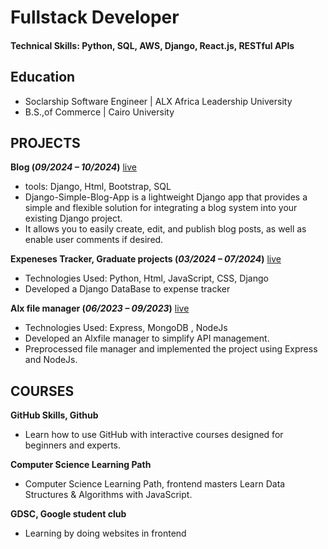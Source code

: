 # Fullstack Developer

#### Technical Skills: Python, SQL, AWS, Django, React.js, RESTful APIs

## Education
- Soclarship Software Engineer | ALX Africa Leadership University
- B.S.,of Commerce | Cairo University

## PROJECTS

**Blog (_09/2024 – 10/2024_)** [live](https://github.com/GamilaCoding/Blog-Django/tree/master)
- tools: Django, Html, Bootstrap, SQL
- Django-Simple-Blog-App is a lightweight Django app that provides a simple and flexible solution for integrating a blog system into your existing Django project.
- It allows you to easily create, edit, and publish blog posts, as well as enable user comments if desired.


**Expeneses Tracker, Graduate projects (_03/2024 – 07/2024_)** [live](https://github.com/GamilaCoding/expensesdollar)
- Technologies Used: Python, Html, JavaScript, CSS, Django
- Developed a Django DataBase to expense tracker


**Alx file manager (_06/2023 – 09/2023_)** [live](https://github.com/GamilaCoding/alx-files_manager)
- Technologies Used: Express, MongoDB , NodeJs
-  Developed an Alxfile manager to simplify API management.
-  Preprocessed file manager and implemented the project using Express and
NodeJs.


## COURSES

**GitHub Skills, Github**
 - Learn how to use GitHub with interactive courses designed for beginners and experts.

**Computer Science Learning Path**
 - Computer Science Learning Path, frontend masters Learn Data Structures & Algorithms with JavaScript.

**GDSC, Google student club**
 - Learning by doing websites in frontend
